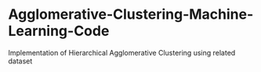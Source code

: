 # Agglomerative-Clustering-Machine-Learning-Code
Implementation of Hierarchical Agglomerative Clustering using related dataset
